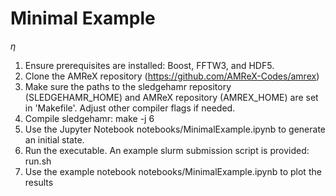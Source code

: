 # Minimal Example 

$\eta$
1.  Ensure prerequisites are installed: Boost, FFTW3, and HDF5.
2.  Clone the AMReX repository (https://github.com/AMReX-Codes/amrex)
3.  Make sure the paths to the sledgehamr repository (SLEDGEHAMR_HOME) and AMReX
    repository (AMREX_HOME) are set in 'Makefile'. Adjust other compiler flags
    if needed.
4.  Compile sledgehamr: make -j 6
5.  Use the Jupyter Notebook notebooks/MinimalExample.ipynb to generate an
    initial state.
6.  Run the executable. An example slurm submission script is provided: run.sh
5.  Use the example notebook notebooks/MinimalExample.ipynb to plot the results

